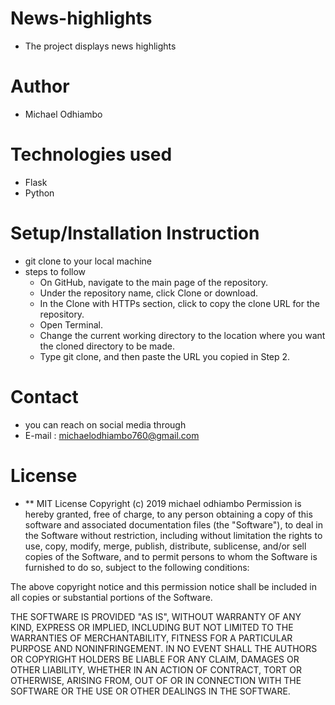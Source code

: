 # News-highlights
* The project displays news highlights

# Author
* Michael Odhiambo

# Technologies used
* Flask
* Python

# Setup/Installation Instruction
* git clone to your local machine
* steps to follow
  * On GitHub, navigate to the main page of the repository.
  * Under the repository name, click Clone or download.
  * In the Clone with HTTPs section, click  to copy the clone URL for the repository.
  * Open Terminal.
  * Change the current working directory to the location where you want the cloned directory to be made.
  * Type git clone, and then paste the URL you copied in Step 2.



# Contact

* you can reach on social media through
* E-mail : michaelodhiambo760@gmail.com

# License
* ** MIT License Copyright (c) 2019 michael odhiambo Permission is hereby granted, free of charge, to any person obtaining a copy of this software and associated documentation files (the "Software"), to deal in the Software without restriction, including without limitation the rights to use, copy, modify, merge, publish, distribute, sublicense, and/or sell copies of the Software, and to permit persons to whom the Software is furnished to do so, subject to the following conditions:

The above copyright notice and this permission notice shall be included in all copies or substantial portions of the Software.

THE SOFTWARE IS PROVIDED "AS IS", WITHOUT WARRANTY OF ANY KIND, EXPRESS OR IMPLIED, INCLUDING BUT NOT LIMITED TO THE WARRANTIES OF MERCHANTABILITY, FITNESS FOR A PARTICULAR PURPOSE AND NONINFRINGEMENT. IN NO EVENT SHALL THE AUTHORS OR COPYRIGHT HOLDERS BE LIABLE FOR ANY CLAIM, DAMAGES OR OTHER LIABILITY, WHETHER IN AN ACTION OF CONTRACT, TORT OR OTHERWISE, ARISING FROM, OUT OF OR IN CONNECTION WITH THE SOFTWARE OR THE USE OR OTHER DEALINGS IN THE SOFTWARE.